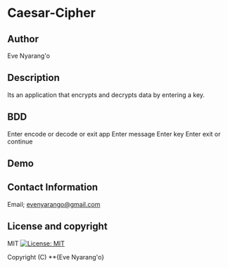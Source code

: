 # Caesar-Cipher

## Author
Eve Nyarang'o

## Description
Its an application that encrypts and decrypts data by entering a key.

## BDD
Enter encode or decode or exit app
Enter message
Enter key
Enter exit or continue

## Demo

## Contact Information
 Email; evenyarango@gmail.com

 ## License and copyright
 MIT [![License: MIT](https://img.shields.io/badge/License-MIT-yellow.svg)](https://opensource.org/licenses/MIT)

Copyright (C) **{Eve Nyarang'o}

